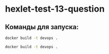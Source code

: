 # hexlet-test-13-question

## Команды для запуска:
```bash
docker build -t devops .
```

```bash
docker build -t devops .
```